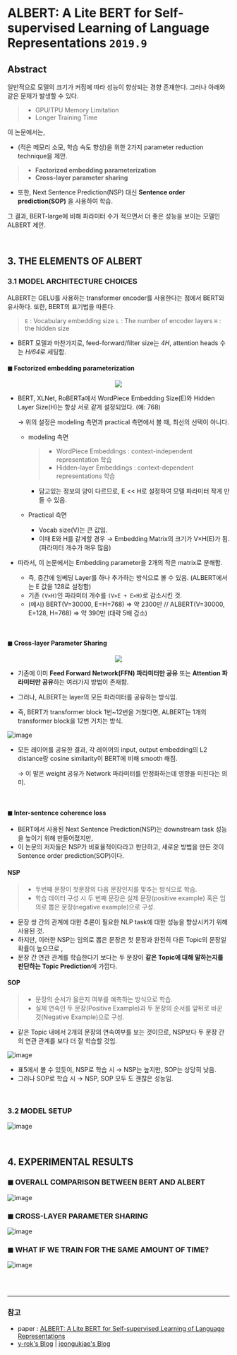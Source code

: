 # ALBERT: A Lite BERT for Self-supervised Learning of Language Representations `2019.9`


## Abstract
일반적으로 모델의 크기가 커짐에 따라 성능이 향상되는 경향 존재한다. 그러나 아래와 같은 문제가 발생할 수 있다.
>   - GPU/TPU Memory Limitation
>   - Longer Training Time

이 논문에서는,
   - (적은 메모리 소모, 학습 속도 향상)을 위한 2가지 parameter reduction technique을 제안.
   >   - **Factorized embedding parameterization**
   >   - **Cross-layer parameter sharing**

   - 또한, Next Sentence Prediction(NSP) 대신 **Sentence order prediction(SOP)** 을 사용하여 학습.

그 결과, BERT-large에 비해 파라미터 수가 적으면서 더 좋은 성능을 보이는 모델인 ALBERT 제안.



<br>

## 3. THE ELEMENTS OF ALBERT

### 3.1 MODEL ARCHITECTURE CHOICES

ALBERT는 GELU를 사용하는 transformer encoder를 사용한다는 점에서 BERT와 유사하다. 또한, BERT의 표기법을 따른다.
> `E` : Vocabulary embedding size  `L` : The number of encoder layers  `H` : the hidden size

- BERT 모델과 마찬가지로, feed-forward/filter size는 *4H*,  attention heads 수는 *H/64*로 세팅함.

#### ◼ Factorized embedding parameterization

<p align="center"><img src="https://user-images.githubusercontent.com/42428487/105883781-96df6000-604a-11eb-88fc-dd7ce806ee04.png"></p>

- BERT, XLNet, RoBERTa에서 WordPiece Embedding Size(E)와 Hidden Layer Size(H)는 항상 서로 같게 설정되었다. (예: 768)

   → 위의 설정은 modeling 측면과 practical 측면에서 볼 때, 최선의 선택이 아니다.
   
   - modeling 측면
      > - WordPiece Embeddings : context-independent representation 학습
      > - Hidden-layer Embeddings : context-dependent representations 학습
      - 담고있는 정보의 양이 다르므로, E << H로 설정하여 모델 파라미터 작게 만들 수 있음.
      
   - Practical 측면
      - Vocab size(V)는 큰 값임. 
      - 이때 E와 H를 같게할 경우 → Embedding Matrix의 크기가 V×H(E)가 됨. (파라미터 개수가 매우 많음)


- 따라서, 이 논문에서는 Embedding parameter을 2개의 작은 matrix로 분해함.
   - 즉, 중간에 임베딩 Layer를 하나 추가하는 방식으로 볼 수 있음. (ALBERT에서는 E 값을 128로 설정함)
   - 기존 `(V×H)`인 파라미터 개수를 `(V×E + E×H)`로 감소시킨 것.
   - (예시) BERT(V=30000, E=H=768) => 약 2300만 // ALBERT(V=30000, E=128, H=768) => 약 390만 (대략 5배 감소)

<br>

#### ◼ Cross-layer Parameter Sharing

<p align="center"><img src="https://user-images.githubusercontent.com/42428487/105895471-e75dba00-6058-11eb-932b-038b67ed4fd7.png"></p>

- 기존에 이미 **Feed Forward Network(FFN) 파라미터만 공유** 또는 **Attention 파라미터만 공유**하는 여러가지 방법이 존재함.

- 그러나, ALBERT는 layer의 모든 파라미터를 공유하는 방식임. 
- 즉, BERT가 transformer block 1번~12번을 거쳤다면, ALBERT는 1개의 transformer block을 12번 거치는 방식.

![image](https://user-images.githubusercontent.com/42428487/105889180-3dc6fa80-6051-11eb-893a-98020de4e742.png)
- 모든 레이어를 공유한 결과, 각 레이어의 input, output embedding의 L2 distance랑 cosine similarity이 BERT에 비해 smooth 해짐. 

   → 이 말은 weight 공유가 Network 파라미터를 안정화하는데 영향을 미친다는 의미.

<br>

#### ◼ Inter-sentence coherence loss

- BERT에서 사용된 Next Sentence Prediction(NSP)는 downstream task 성능을 높이기 위해 만들어졌지만,
- 이 논문의 저자들은 NSP가 비효율적이다라고 판단하고, 새로운 방법을 만든 것이 Sentence order prediction(SOP)이다.

#### NSP 
> - 두번째 문장이 첫문장의 다음 문장인지를 맞추는 방식으로 학습.
> - 학습 데이터 구성 시 두 번째 문장은 실제 문장(positive example) 혹은 임의로 뽑은 문장(negative example)으로 구성.
- 문장 쌍 간의 관계에 대한 추론이 필요한 NLP task에 대한 성능을 향상시키기 위해 사용된 것.
- 하지만, 이러한 NSP는 임의로 뽑은 문장은 첫 문장과 완전히 다른 Topic의 문장일 확률이 높으므로 ,
- 문장 간 연관 관계를 학습한다기 보다는 두 문장이 **같은 Topic에 대해 말하는지를 판단하는 Topic Prediction**에 가깝다.

#### SOP
> - 문장의 순서가 옳은지 여부를 예측하는 방식으로 학습.
> - 실제 연속인 두 문장(Positive Example)과 두 문장의 순서를 앞뒤로 바꾼 것(Negative Example)으로 구성.
- 같은 Topic 내에서 2개의 문장의 연속여부를 보는 것이므로, NSP보다 두 문장 간의 연관 관계를 보다 더 잘 학습할 것임.

![image](https://user-images.githubusercontent.com/42428487/105890489-c4c8a280-6052-11eb-89e0-a505443d51fa.png)
- 표5에서 볼 수 있듯이, NSP로 학습 시 → NSP는 높지만, SOP는 상당히 낮음.
- 그러나 SOP로 학습 시 → NSP, SOP 모두 도 괜찮은 성능임.


<br>

### 3.2 MODEL SETUP

![image](https://user-images.githubusercontent.com/42428487/105892524-546f5080-6055-11eb-81ad-e0aa57917040.png)

<br>

## 4. EXPERIMENTAL RESULTS

### ◼ OVERALL COMPARISON BETWEEN BERT AND ALBERT
![image](https://user-images.githubusercontent.com/42428487/105894946-37884c80-6058-11eb-80cb-c244e8ba91bb.png)

### ◼ CROSS-LAYER PARAMETER SHARING
![image](https://user-images.githubusercontent.com/42428487/105895048-5ab2fc00-6058-11eb-9dc8-aee628dcc7b8.png)

### ◼ WHAT IF WE TRAIN FOR THE SAME AMOUNT OF TIME?
![image](https://user-images.githubusercontent.com/42428487/105895105-6e5e6280-6058-11eb-9a3e-9b680caf25a9.png)


<br><br>

---
### 참고
- paper : [ALBERT: A Lite BERT for Self-supervised Learning of Language Representations](https://arxiv.org/pdf/1909.11942.pdf)
- [y-rok's Blog](https://y-rok.github.io/nlp/2019/10/23/albert.html) | [jeongukjae's Blog](https://jeongukjae.github.io/posts/4-albert-review/)

